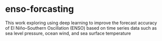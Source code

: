 # enso-forcasting

This work exploring using deep learning to improve the forecast accuracy of El Niño–Southern Oscillation (ENSO) based on time series data such as sea level pressure, ocean wind, and sea surface temperature
